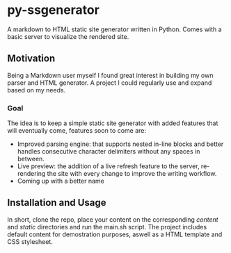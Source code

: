 # py-ssgenerator

A markdown to HTML static site generator written in Python.
Comes with a basic server to visualize the rendered site.

## Motivation

Being a Markdown user  myself I found great interest in building my own parser and HTML generator.
A project I could regularly use and expand based on my needs.

### Goal

The idea is to keep a simple static site generator with added features that will eventually come, features soon to come are:

- Improved parsing engine: that supports nested in-line blocks and better handles consecutive character delimiters without any spaces in between.
- Live preview: the addition of a live refresh feature to the server, re-rendering the site with every change to improve the writing workflow.
- Coming up with a better name

## Installation and Usage

In short, clone the repo, place your content on the corresponding *content* and *static* directories and run the main.sh script.
The project includes default content for demostration purposes, aswell as a HTML template and CSS stylesheet.
